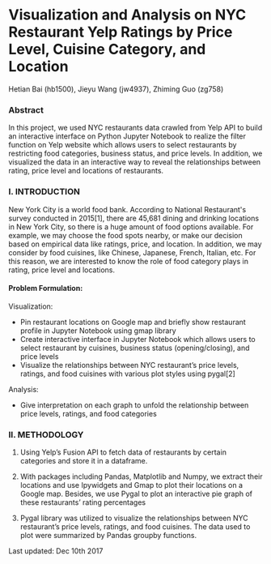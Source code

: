 # Visualization and Analysis on NYC Restaurant Yelp Ratings by Price Level, Cuisine Category, and Location
Hetian Bai (hb1500), Jieyu Wang (jw4937), Zhiming Guo (zg758)

### Abstract 
In this project, we used NYC restaurants data crawled from Yelp API to build an interactive interface on Python Jupyter Notebook to realize the filter function on Yelp website which allows users to select restaurants by restricting food categories, business status, and price levels. In addition, we visualized the data in an interactive way to reveal the relationships between rating, price level and locations of restaurants. 
 
### I. INTRODUCTION
New York City is a world food bank. According to National Restaurant's survey conducted in 2015[1], there are 45,681 dining and drinking locations in New York City, so there is a huge amount of food options available. For example, we may choose the food spots nearby, or make our decision based on empirical data like ratings, price, and location. In addition, we may consider by food cuisines, like Chinese, Japanese, French, Italian, etc. For this reason, we are interested to know the role of food category plays in rating, price level and locations. 
 
#### Problem Formulation: 

Visualization: 
* Pin restaurant locations on Google map and briefly show restaurant profile in Jupyter Notebook using gmap library
* Create interactive interface in Jupyter Notebook which allows users to select restaurant by cuisines, business status (opening/closing), and price levels
* Visualize the relationships between NYC restaurant’s price levels, ratings, and food cuisines with various plot styles using pygal[2]

Analysis: 
* Give interpretation on each graph to unfold the relationship between price levels, ratings, and food categories 
 
### II. METHODOLOGY
1. Using Yelp’s Fusion API to fetch data of restaurants by certain categories and store it in a dataframe. 

2. With packages including Pandas, Matplotlib and Numpy, we extract their locations and use Ipywidgets and Gmap to plot their locations on a Google map. Besides, we use Pygal to plot an interactive pie graph of these restaurants’ rating percentages

3. Pygal library was utilized to visualize the relationships between NYC restaurant’s price levels, ratings, and food cuisines. The data used to plot were summarized by Pandas groupby functions. 

Last updated: Dec 10th 2017
